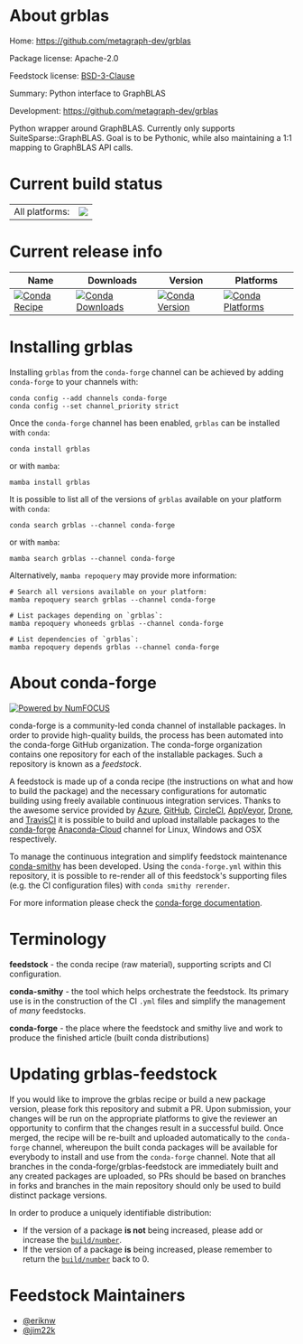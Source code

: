About grblas
============

Home: https://github.com/metagraph-dev/grblas

Package license: Apache-2.0

Feedstock license: [BSD-3-Clause](https://github.com/conda-forge/grblas-feedstock/blob/main/LICENSE.txt)

Summary: Python interface to GraphBLAS

Development: https://github.com/metagraph-dev/grblas

Python wrapper around GraphBLAS. Currently only supports SuiteSparse::GraphBLAS.
Goal is to be Pythonic, while also maintaining a 1:1 mapping to GraphBLAS API calls.


Current build status
====================


<table><tr><td>All platforms:</td>
    <td>
      <a href="https://dev.azure.com/conda-forge/feedstock-builds/_build/latest?definitionId=9502&branchName=main">
        <img src="https://dev.azure.com/conda-forge/feedstock-builds/_apis/build/status/grblas-feedstock?branchName=main">
      </a>
    </td>
  </tr>
</table>

Current release info
====================

| Name | Downloads | Version | Platforms |
| --- | --- | --- | --- |
| [![Conda Recipe](https://img.shields.io/badge/recipe-grblas-green.svg)](https://anaconda.org/conda-forge/grblas) | [![Conda Downloads](https://img.shields.io/conda/dn/conda-forge/grblas.svg)](https://anaconda.org/conda-forge/grblas) | [![Conda Version](https://img.shields.io/conda/vn/conda-forge/grblas.svg)](https://anaconda.org/conda-forge/grblas) | [![Conda Platforms](https://img.shields.io/conda/pn/conda-forge/grblas.svg)](https://anaconda.org/conda-forge/grblas) |

Installing grblas
=================

Installing `grblas` from the `conda-forge` channel can be achieved by adding `conda-forge` to your channels with:

```
conda config --add channels conda-forge
conda config --set channel_priority strict
```

Once the `conda-forge` channel has been enabled, `grblas` can be installed with `conda`:

```
conda install grblas
```

or with `mamba`:

```
mamba install grblas
```

It is possible to list all of the versions of `grblas` available on your platform with `conda`:

```
conda search grblas --channel conda-forge
```

or with `mamba`:

```
mamba search grblas --channel conda-forge
```

Alternatively, `mamba repoquery` may provide more information:

```
# Search all versions available on your platform:
mamba repoquery search grblas --channel conda-forge

# List packages depending on `grblas`:
mamba repoquery whoneeds grblas --channel conda-forge

# List dependencies of `grblas`:
mamba repoquery depends grblas --channel conda-forge
```


About conda-forge
=================

[![Powered by
NumFOCUS](https://img.shields.io/badge/powered%20by-NumFOCUS-orange.svg?style=flat&colorA=E1523D&colorB=007D8A)](https://numfocus.org)

conda-forge is a community-led conda channel of installable packages.
In order to provide high-quality builds, the process has been automated into the
conda-forge GitHub organization. The conda-forge organization contains one repository
for each of the installable packages. Such a repository is known as a *feedstock*.

A feedstock is made up of a conda recipe (the instructions on what and how to build
the package) and the necessary configurations for automatic building using freely
available continuous integration services. Thanks to the awesome service provided by
[Azure](https://azure.microsoft.com/en-us/services/devops/), [GitHub](https://github.com/),
[CircleCI](https://circleci.com/), [AppVeyor](https://www.appveyor.com/),
[Drone](https://cloud.drone.io/welcome), and [TravisCI](https://travis-ci.com/)
it is possible to build and upload installable packages to the
[conda-forge](https://anaconda.org/conda-forge) [Anaconda-Cloud](https://anaconda.org/)
channel for Linux, Windows and OSX respectively.

To manage the continuous integration and simplify feedstock maintenance
[conda-smithy](https://github.com/conda-forge/conda-smithy) has been developed.
Using the ``conda-forge.yml`` within this repository, it is possible to re-render all of
this feedstock's supporting files (e.g. the CI configuration files) with ``conda smithy rerender``.

For more information please check the [conda-forge documentation](https://conda-forge.org/docs/).

Terminology
===========

**feedstock** - the conda recipe (raw material), supporting scripts and CI configuration.

**conda-smithy** - the tool which helps orchestrate the feedstock.
                   Its primary use is in the construction of the CI ``.yml`` files
                   and simplify the management of *many* feedstocks.

**conda-forge** - the place where the feedstock and smithy live and work to
                  produce the finished article (built conda distributions)


Updating grblas-feedstock
=========================

If you would like to improve the grblas recipe or build a new
package version, please fork this repository and submit a PR. Upon submission,
your changes will be run on the appropriate platforms to give the reviewer an
opportunity to confirm that the changes result in a successful build. Once
merged, the recipe will be re-built and uploaded automatically to the
`conda-forge` channel, whereupon the built conda packages will be available for
everybody to install and use from the `conda-forge` channel.
Note that all branches in the conda-forge/grblas-feedstock are
immediately built and any created packages are uploaded, so PRs should be based
on branches in forks and branches in the main repository should only be used to
build distinct package versions.

In order to produce a uniquely identifiable distribution:
 * If the version of a package **is not** being increased, please add or increase
   the [``build/number``](https://docs.conda.io/projects/conda-build/en/latest/resources/define-metadata.html#build-number-and-string).
 * If the version of a package **is** being increased, please remember to return
   the [``build/number``](https://docs.conda.io/projects/conda-build/en/latest/resources/define-metadata.html#build-number-and-string)
   back to 0.

Feedstock Maintainers
=====================

* [@eriknw](https://github.com/eriknw/)
* [@jim22k](https://github.com/jim22k/)

